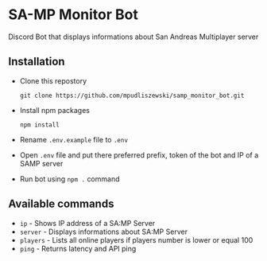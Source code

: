 # SA-MP Monitor Bot
Discord Bot that displays informations about San Andreas Multiplayer server

## Installation
* Clone this repostory

    `git clone https://github.com/mpudliszewski/samp_monitor_bot.git`

* Install npm packages

    `npm install`

* Rename `.env.example` file to `.env`

* Open `.env` file and put there preferred prefix, token of the bot and IP of a SAMP server

* Run bot using `npm .` command

## Available commands
* `ip` - Shows IP address of a SA:MP Server
* `server` - Displays informations about SA:MP Server
* `players` - Lists all online players if players number is lower or equal 100
* `ping` - Returns latency and API ping